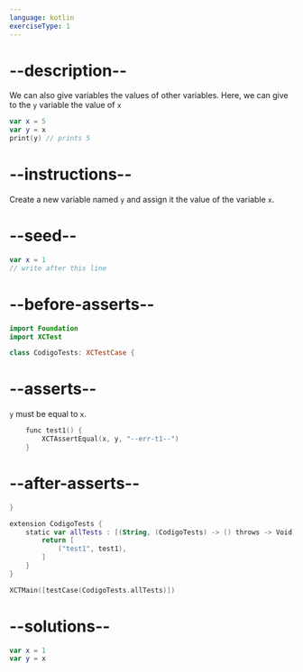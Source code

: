```yaml
---
language: kotlin
exerciseType: 1
---
```


# --description--

We can also give variables the values of other variables. Here, we can give to the `y` variable the value of `x`
```kotlin
var x = 5
var y = x
print(y) // prints 5
```

# --instructions--

Create a new variable named `y` and assign it the value of the variable `x`.

# --seed--

```kotlin
var x = 1
// write after this line
```

# --before-asserts--

```kotlin
import Foundation
import XCTest

class CodigoTests: XCTestCase {
```

# --asserts--

`y` must be equal to `x`.

```kotlin
    func test1() {
        XCTAssertEqual(x, y, "--err-t1--")
    }
```

# --after-asserts--

```kotlin
}

extension CodigoTests {
    static var allTests : [(String, (CodigoTests) -> () throws -> Void)] {
        return [
            ("test1", test1),
        ]
    }
}

XCTMain([testCase(CodigoTests.allTests)])
```

# --solutions--

```kotlin
var x = 1
var y = x
```

